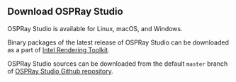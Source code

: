 ## Download OSPRay Studio

OSPRay Studio is available for Linux, macOS, and Windows.

Binary packages of the latest release of OSPRay Studio can be downloaded as a
part of [Intel Rendering
Toolkit](https://software.intel.com/content/www/us/en/develop/tools/oneapi/download.html#renderkit).

OSPRay Studio sources can be downloaded from the default `master` branch of
[OSPRay Studio Github repository](https://github.com/ospray/ospray_studio/).
